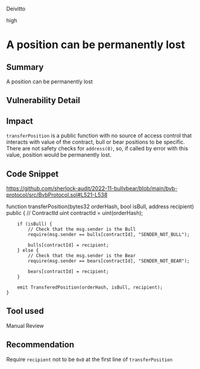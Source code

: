 Deivitto

high

# A position can be permanently lost

## Summary
A position can be permanently lost
## Vulnerability Detail

## Impact
`transferPosition` is a public function with no source of access control that interacts with value of the contract, bull or bear positions to be specific. There are not safety checks for `address(0)`, so, if called by error with this value, position would be permanently lost.
## Code Snippet
https://github.com/sherlock-audit/2022-11-bullvbear/blob/main/bvb-protocol/src/BvbProtocol.sol#L521-L538

function transferPosition(bytes32 orderHash, bool isBull, address recipient) public {
        // ContractId
        uint contractId = uint(orderHash);
        
        if (isBull) {
            // Check that the msg.sender is the Bull
            require(msg.sender == bulls[contractId], "SENDER_NOT_BULL");

            bulls[contractId] = recipient;
        } else {
            // Check that the msg.sender is the Bear
            require(msg.sender == bears[contractId], "SENDER_NOT_BEAR");

            bears[contractId] = recipient;
        }

        emit TransferedPosition(orderHash, isBull, recipient);
    }


## Tool used

Manual Review

## Recommendation
Require `recipient` not to be `0x0` at the first line of `transferPosition`